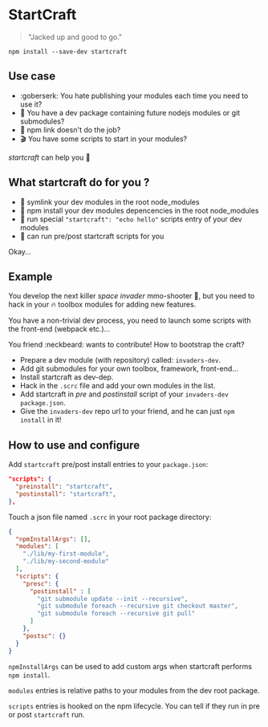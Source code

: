 # StartCraft

> "Jacked up and good to go."

`npm install --save-dev startcraft`

## Use case

- :goberserk: You hate publishing your modules each time you need to use it?
- :construction: You have a dev package containing future nodejs modules or
  git submodules?
- :goat: npm link doesn't do the job?
- :clapper: You have some scripts to start in your modules?

*startcraft* can help you :punch:

## What startcraft do for you ?

- :wrench: symlink your dev modules in the root node_modules
- :octopus: npm install your dev modules depencencies in the root node_modules
- :racehorse: run special `"startcraft": "echo hello"` scripts entry of your
  dev modules
- :cake: can run pre/post startcraft scripts for you

Okay...

## Example

You develop the next killer *space invader* mmo-shooter  :space_invader:,
but you need to hack in your :fire: toolbox modules for adding new features.

You have a non-trivial dev process, you need to launch some scripts with
the front-end (webpack etc.)...

You friend :neckbeard: wants to contribute! How to bootstrap the craft?

- Prepare a dev module (with repository) called: `invaders-dev`.
- Add git submodules for your own toolbox, framework, front-end...
- Install startcraft as dev-dep.
- Hack in the `.scrc` file and add your own modules in the list.
- Add startcraft in *pre* and *postinstall* script of your `invaders-dev`
  `package.json`.
- Give the `invaders-dev` repo url to your friend, and he can just `npm install`
  in it!

## How to use and configure

Add `startcraft` pre/post install entries to your `package.json`:

```json
"scripts": {
  "preinstall": "startcraft",
  "postinstall": "startcraft",
},
```

Touch a json file named `.scrc` in your root package directory:

```json
{
  "npmInstallArgs": [],
  "modules": [
    "./lib/my-first-module",
    "./lib/my-second-module"
  ],
  "scripts": {
    "presc": {
      "postinstall" : [
        "git submodule update --init --recursive",
        "git submodule foreach --recursive git checkout master",
        "git submodule foreach --recursive git pull"
      ]
    },
    "postsc": {}
  }
}
```

`npmInstallArgs` can be used to add custom args when startcraft performs
`npm install`.

`modules` entries is relative paths to your modules from the dev root package.

`scripts` entries is hooked on the npm lifecycle. You can tell if they run in
pre or post `startcraft` run.
